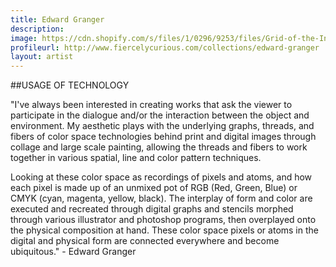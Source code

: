 ```yaml
---
title: Edward Granger
description: 
image: https://cdn.shopify.com/s/files/1/0296/9253/files/Grid-of-the-Infinite_1024x1024.jpg?8318348542391409460
profileurl: http://www.fiercelycurious.com/collections/edward-granger
layout: artist
---
```

##USAGE OF TECHNOLOGY

"I've always been interested in creating works that ask the viewer to participate in the dialogue and/or the interaction between the object and environment. My aesthetic plays with the underlying graphs, threads, and fibers of color space technologies behind print and digital images through collage and large scale painting, allowing the threads and fibers to work together in various spatial, line and color pattern techniques.

Looking at these color space as recordings of pixels and atoms, and how each pixel is made up of an unmixed pot of RGB (Red, Green, Blue) or CMYK (cyan, magenta, yellow, black). The interplay of form and color are executed and recreated through digital graphs and stencils morphed through various illustrator and photoshop programs, then overplayed onto the physical composition at hand. These color space pixels or atoms in the digital and physical form are connected everywhere and become ubiquitous." - Edward Granger
